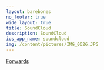 ```yaml
---
layout: barebones
no_footer: true
wide_layout: true
title: SoundCloud
description: SoundCloud
ios_app_name: soundcloud
img: /content/pictures/IMG_0626.JPG
---
```


<!-- open SoundCloud page in new tab: -->

<script type="text/javascript">
window.open(
'https://soundcloud.com/interlaken_music',
'_blank');
</script>

<!-- forward back to the home page: -->

<script type="text/javascript" charset="utf-8">
document.location.href = 'https://interlaken.github.io';
</script>

<a href="https://interlaken.github.io">Forwards</a>


